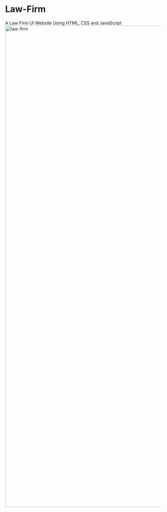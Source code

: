 # Law-Firm
A Law Firm UI Website Using HTML, CSS and JavaScript
<img width="1550" alt="law-firm" src="https://user-images.githubusercontent.com/68034860/186042277-4102938f-bb59-49c5-b957-8aee5b3ed57b.png">
